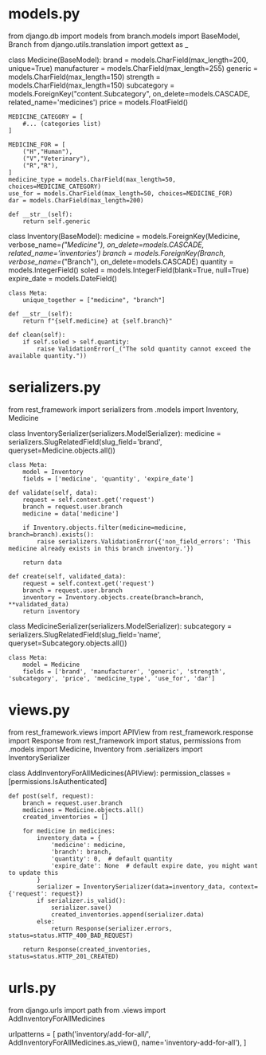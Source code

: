 # models.py
from django.db import models
from branch.models import BaseModel, Branch
from django.utils.translation import gettext as _

class Medicine(BaseModel):
    brand = models.CharField(max_length=200, unique=True)
    manufacturer = models.CharField(max_length=255)
    generic = models.CharField(max_length=150)
    strength = models.CharField(max_length=150)
    subcategory = models.ForeignKey("content.Subcategory", on_delete=models.CASCADE, related_name='medicines')
    price = models.FloatField()

    MEDICINE_CATEGORY = [
        #... (categories list)
    ]

    MEDICINE_FOR = [
        ("H","Human"),
        ("V","Veterinary"),
        ("R","R"),
    ]
    medicine_type = models.CharField(max_length=50, choices=MEDICINE_CATEGORY)
    use_for = models.CharField(max_length=50, choices=MEDICINE_FOR)
    dar = models.CharField(max_length=200)

    def __str__(self):
        return self.generic

class Inventory(BaseModel):
    medicine = models.ForeignKey(Medicine, verbose_name=_("Medicine"), on_delete=models.CASCADE, related_name='inventories')
    branch = models.ForeignKey(Branch, verbose_name=_("Branch"), on_delete=models.CASCADE)
    quantity = models.IntegerField()
    soled = models.IntegerField(blank=True, null=True)
    expire_date = models.DateField()

    class Meta:
        unique_together = ["medicine", "branch"]

    def __str__(self):
        return f"{self.medicine} at {self.branch}"

    def clean(self):
        if self.soled > self.quantity:
            raise ValidationError(_("The sold quantity cannot exceed the available quantity."))

# serializers.py
from rest_framework import serializers
from .models import Inventory, Medicine

class InventorySerializer(serializers.ModelSerializer):
    medicine = serializers.SlugRelatedField(slug_field='brand', queryset=Medicine.objects.all())

    class Meta:
        model = Inventory
        fields = ['medicine', 'quantity', 'expire_date']

    def validate(self, data):
        request = self.context.get('request')
        branch = request.user.branch
        medicine = data['medicine']

        if Inventory.objects.filter(medicine=medicine, branch=branch).exists():
            raise serializers.ValidationError({'non_field_errors': 'This medicine already exists in this branch inventory.'})

        return data

    def create(self, validated_data):
        request = self.context.get('request')
        branch = request.user.branch
        inventory = Inventory.objects.create(branch=branch, **validated_data)
        return inventory

class MedicineSerializer(serializers.ModelSerializer):
    subcategory = serializers.SlugRelatedField(slug_field='name', queryset=Subcategory.objects.all())

    class Meta:
        model = Medicine
        fields = ['brand', 'manufacturer', 'generic', 'strength', 'subcategory', 'price', 'medicine_type', 'use_for', 'dar']


# views.py
from rest_framework.views import APIView
from rest_framework.response import Response
from rest_framework import status, permissions
from .models import Medicine, Inventory
from .serializers import InventorySerializer

class AddInventoryForAllMedicines(APIView):
    permission_classes = [permissions.IsAuthenticated]

    def post(self, request):
        branch = request.user.branch
        medicines = Medicine.objects.all()
        created_inventories = []

        for medicine in medicines:
            inventory_data = {
                'medicine': medicine,
                'branch': branch,
                'quantity': 0,  # default quantity
                'expire_date': None  # default expire date, you might want to update this
            }
            serializer = InventorySerializer(data=inventory_data, context={'request': request})
            if serializer.is_valid():
                serializer.save()
                created_inventories.append(serializer.data)
            else:
                return Response(serializer.errors, status=status.HTTP_400_BAD_REQUEST)

        return Response(created_inventories, status=status.HTTP_201_CREATED)


# urls.py
from django.urls import path
from .views import AddInventoryForAllMedicines

urlpatterns = [
    path('inventory/add-for-all/', AddInventoryForAllMedicines.as_view(), name='inventory-add-for-all'),
]
